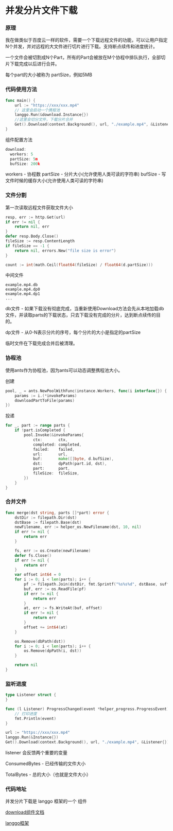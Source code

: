 # 并发分片文件下载

### 原理

我在做类似于百度云一样的软件，需要一个下载远程文件的功能，可以让用户指定N个并发，并对远程的大文件进行切片进行下载。支持断点续传和进度统计。

一个文件会被切割成N个Part，所有的Part会被放在M个协程中排队执行，全部切片下载完成以后进行合并。

每个part的大小被称为 partSize，例如5MB

### 代码使用方法

```go
func main() {
	url := "https://xxx/xxx.mp4"
    // 这里会启动一个携程池
    langgo.Run(&download.Instance{})
    //这里会切分文件，下载分片合并
    Get().Download(context.Background(), url, "./example.mp4", &Listener{})
}
```

组件配置方法

```go
download:
  workers: 5
  partSize: 5m
  bufSize: 200k
```

workers - 协程数 partSize - 分片大小(允许使用人类可读的字符串) bufSize - 写文件时候的缓存大小(允许使用人类可读的字符串)

### 文件分割

第一次读取远程文件获取文件大小

```go
resp, err := http.Get(url)
if err != nil {
    return nil, err
}
defer resp.Body.Close()
fileSize := resp.ContentLength
if fileSize == -1 {
    return nil, errors.New("file size is error")
}

count := int(math.Ceil(float64(fileSize) / float64(d.partSize)))
```

中间文件

```
example.mp4.db
example.mp4.dp0
example.mp4.dp1
...
```

db文件 - 如果下载没有彻底完成，当重新使用Download方法会先从本地加载db文件，并读取parts的下载状态，只去下载没有完成的分片，达到断点续传的目的。

dp文件 - 从0-N表示分片的序号，每个分片的大小是指定的partSize

临时文件在下载完成合并后被清理。

### 协程池

使用ants作为协程池，因为ants可以动态调整携程池大小。

创建

```go
pool, _ = ants.NewPoolWithFunc(instance.Workers, func(i interface{}) {
    params := i.(*invokeParams)
    downloadPartToFile(params)
})
```

投递

```go
for _, part := range parts {
    if !part.isCompleted {
        pool.Invoke(&invokeParams{
            ctx:       ctx,
            completed: completed,
            failed:    failed,
            url:       url,
            buf:       make([]byte, d.bufSize),
            dst:       dpPath(part.id, dst),
            part:      part,
            fileSize:  fileSize,
        })
    }
}
```

### 合并文件

```go
func merge(dst string, parts []*part) error {
	dstDir := filepath.Dir(dst)
	dstBase := filepath.Base(dst)
	newFilename, err := helper_os.NewFilename(dst, 10, nil)
	if err != nil {
		return err
	}

	fs, err := os.Create(newFilename)
	defer fs.Close()
	if err != nil {
		return err
	}
	var offset int64 = 0
	for i := 0; i < len(parts); i++ {
		pf := filepath.Join(dstDir, fmt.Sprintf("%s%s%d", dstBase, suffixDp, i))
		buf, err := os.ReadFile(pf)
		if err != nil {
			return err
		}
		at, err := fs.WriteAt(buf, offset)
		if err != nil {
			return err
		}
		offset += int64(at)
	}

	os.Remove(dbPath(dst))
	for i := 0; i < len(parts); i++ {
		os.Remove(dpPath(i, dst))
	}

	return nil
}
```

### 监听进度

```go
type Listener struct {
}

func (l Listener) ProgressChanged(event *helper_progress.ProgressEvent) {
    // 打印进度
	fmt.Println(event)
}

url := "https://xxx/xxx.mp4"
langgo.Run(&Instance{})
Get().Download(context.Background(), url, "./example.mp4", &Listener{})
```

listener 会反馈两个重要的变量

ConsumedBytes - 已经传输的文件大小

TotalBytes - 总的大小（也就是文件大小）

### 代码地址

并发分片下载是 langgo 框架的一个 组件

[download组件文档](https://langwan.github.io/langgo/book/components/download/)

[langgo框架](https://github.com/langwan/langgo)
